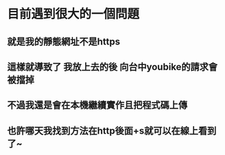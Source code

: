 # 目前遇到很大的一個問題
## 就是我的靜態網址不是https
## 這樣就導致了 我放上去的後 向台中youbike的請求會被擋掉
## 不過我還是會在本機繼續實作且把程式碼上傳
## 也許哪天我找到方法在http後面+s就可以在線上看到了~
